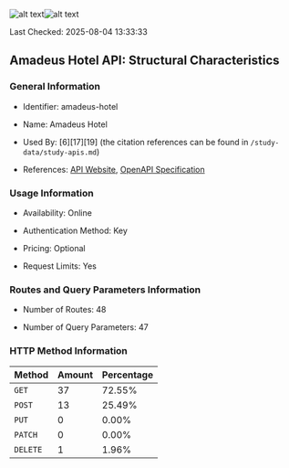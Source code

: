 ![alt text](https://img.shields.io/badge/OpenAPI_Specification-Valid-brightgreen.svg)![alt text](https://img.shields.io/badge/Server_URL-Valid-brightgreen.svg)

Last Checked: 2025-08-04 13:33:33

## Amadeus Hotel API: Structural Characteristics

### General Information

- Identifier: amadeus-hotel

- Name: Amadeus Hotel

- Used By: [6][17][19] (the citation references can be found in `/study-data/study-apis.md`)

- References: [API Website](https://developers.amadeus.com/self-service/category/hotels), [OpenAPI Specification](https://www.postman.com/amadeus4dev/amadeus-for-developers-s-public-workspace/collection/kquqijj/amadeus-for-developers)

### Usage Information

- Availability: Online

- Authentication Method: Key

- Pricing: Optional

- Request Limits: Yes

### Routes and Query Parameters Information

- Number of Routes: 48

- Number of Query Parameters: 47

### HTTP Method Information

| Method | Amount | Percentage |
|--------|--------|------------|
| `GET` | 37 | 72.55% |
| `POST` | 13 | 25.49% |
| `PUT` | 0 | 0.00% |
| `PATCH` | 0 | 0.00% |
| `DELETE` | 1 | 1.96% |
